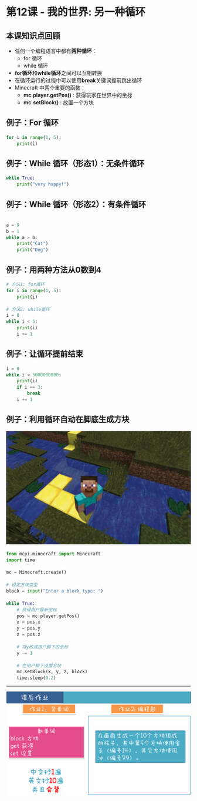 # 第12课 - 我的世界: 另一种循环

## 本课知识点回顾

* 任何一个编程语言中都有**两种循环**：
    * for 循环
    * while 循环
* **for循环**和**while循环**之间可以互相转换
* 在循环运行的过程中可以使用**break**关键词提前跳出循环
* Minecraft 中两个重要的函数：
    * **mc.player.getPos()** : 获得玩家在世界中的坐标
    * **mc.setBlock()** : 放置一个方块

## 例子：For 循环

```python
for i in range(1, 5):
    print(i)
```

## 例子：While 循环（形态1）：无条件循环 

```python
while True:
    print("very happy!")

```

## 例子：While 循环（形态2）：有条件循环 
```python

a = 9
b = 1
while a > b:
    print("Cat")
    print("Dog")

```

## 例子：用两种方法从0数到4
```python
# 方法1: for循环
for i in range(1, 5):
    print(i)

# 方法2: while循环
i = 0
while i < 5:
    print(i)
    i += 1
```

## 例子：让循环提前结束
```python
i = 0
while i < 5000000000:
    print(i)
    if i == 3:
        break  
    i += 1
```

## 例子：利用循环自动在脚底生成方块

![](/assets/block_below.png)
```python
from mcpi.minecraft import Minecraft
import time

mc = Minecraft.create()

# 设定方块类型
block = input("Enter a block type: ")

while True:
    # 获得用户最新坐标
    pos = mc.player.getPos()
    x = pos.x
    y = pos.y
    z = pos.z

    # 将y改成用户脚下的坐标
    y -= 1

    # 在用户脚下设置方块
    mc.setBlock(x, y, z, block)
    time.sleep(0.2)

```

---
![](/assets/lesson_12.png)